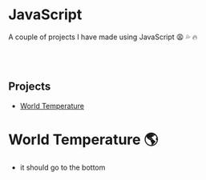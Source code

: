 # JavaScript
 A couple of projects I have made using JavaScript :weary: :sweat_drops: :fire:

 <br/>
 <br/>
 
 ## Projects
 - [World Temperature](#World-Temperature-:earth_americas:)

 

 # World Temperature :earth_americas:
 - it should go to the bottom
